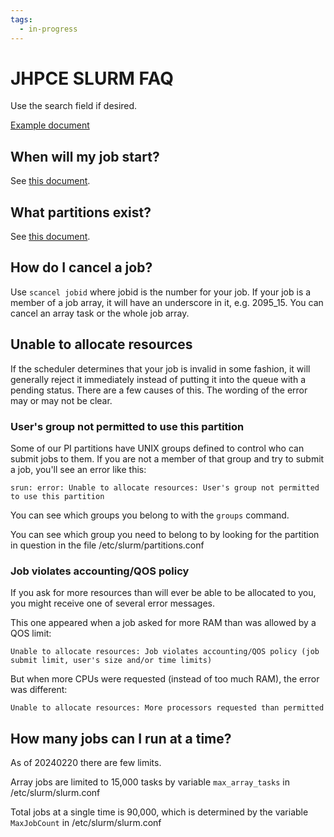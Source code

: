 ```yaml
---
tags:
  - in-progress
---
```


# JHPCE SLURM FAQ

Use the search field if desired.

[Example document](https://support.ceci-hpc.be/doc/_contents/SubmittingJobs/SlurmFAQ.html)


## When will my job start?
See [this document](whenstart.md). 

## What partitions exist?
See [this document](partitions.md).

## How do I cancel a job?

Use `scancel jobid` where jobid is the number for your job.
If your job is a member of a job array, it will have an underscore in it, e.g. 2095_15. You can cancel an array task or the whole job array. 

## Unable to allocate resources
If the scheduler determines that your job is invalid in some fashion, it will generally reject it immediately instead of putting it into the queue with a pending status. There are a few causes of this. The wording of the error may or may not be clear.

### User's group not permitted to use this partition
Some of our PI partitions have UNIX groups defined to control who can submit jobs to them. If you are not a member of that group and try to submit a job, you'll see an error like this:

`srun: error: Unable to allocate resources: User's group not permitted to use this partition`

You can see which groups you belong to with the `groups` command.

You can see which group you need to belong to by looking for the partition in question in the file /etc/slurm/partitions.conf

### Job violates accounting/QOS policy
If you ask for more resources than will ever be able to be allocated to you, you might receive one of several error messages.

This one appeared when a job asked for more RAM than was allowed by a QOS limit:

`Unable to allocate resources: Job violates accounting/QOS policy (job submit limit, user's size and/or time limits)`

But when more CPUs were requested (instead of too much RAM), the error was different:

`Unable to allocate resources: More processors requested than permitted`

## How many jobs can I run at a time?

As of 20240220 there are few limits.

Array jobs are limited to 15,000 tasks by variable `max_array_tasks` in /etc/slurm/slurm.conf

Total jobs at a single time is 90,000, which is determined by the variable `MaxJobCount` in /etc/slurm/slurm.conf
